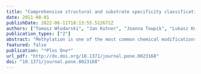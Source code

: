 ```yaml
---
title: "Comprehensive structural and substrate specificity classification of the Saccharomyces cerevisiae methyltransferome."
date: 2011-08-01
publishDate: 2022-06-11T18:13:55.512671Z
authors: ["Tomasz Włodarski", "Jan Kutner", "Joanna Towpik", "Lukasz Knizewski", "Leszek Rychlewski", "Andrzej Kudlicki", "Maga Rowicka", "Andrzej Dziembowski", "Krzysztof Ginalski"]
publication_types: ["2"]
abstract: "Methylation is one of the most common chemical modifications of biologically active molecules and it occurs in all life forms. Its functional role is very diverse and involves many essential cellular processes, such as signal transduction, transcriptional control, biosynthesis, and metabolism. Here, we provide further insight into the enzymatic methylation in S. cerevisiae by conducting a comprehensive structural and functional survey of all the methyltransferases encoded in its genome. Using distant homology detection and fold recognition, we found that the S. cerevisiae methyltransferome comprises 86 MTases (53 well-known and 33 putative with unknown substrate specificity). Structural classification of their catalytic domains shows that these enzymes may adopt nine different folds, the most common being the Rossmann-like. We also analyzed the domain architecture of these proteins and identified several new domain contexts. Interestingly, we found that the majority of MTase genes are periodically expressed during yeast metabolic cycle. This finding, together with calculated isoelectric point, fold assignment and cellular localization, was used to develop a novel approach for predicting substrate specificity. Using this approach, we predicted the general substrates for 24 of 33 putative MTases and confirmed these predictions experimentally in both cases tested. Finally, we show that, in S. cerevisiae, methylation is carried out by 34 RNA MTases, 32 protein MTases, eight small molecule MTases, three lipid MTases, and nine MTases with still unknown substrate specificity."
featured: false
publication: "*Plos One*"
url_pdf: "http://dx.doi.org/10.1371/journal.pone.0023168"
doi: "10.1371/journal.pone.0023168"
---
```


